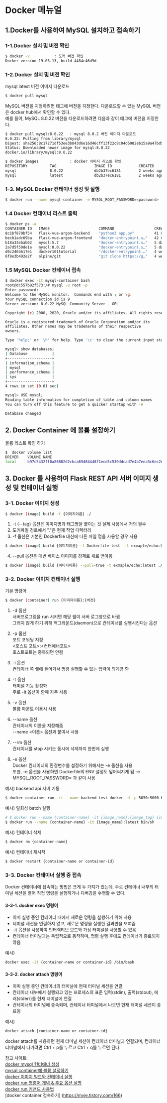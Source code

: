 # Docker 메뉴얼

## 1.Docker를 사용하여 MySQL 설치하고 접속하기

### 1-1.Docker 설치 및 버전 확인
```sh
$ docker -v           : 도커 버전 확인
Docker version 19.03.13, build 4484c46d9d
```

### 1-2.Docker 설치 및 버전 확인
mysql latest 버전 이미지 다운로드 
```sh
$ docker pull mysql  
```


MySQL 버전을 지정하려면 태그에 버전을 지정한다. 다운로드할 수 있는 MySQL 버전은 docker hub에서 확인할 수 있다.   
예를 들어, MySQL 8.0.22 버전을 다운로드하려면 다음과 같이 태그에 버전을 지정한다.
``` sh
$ docker pull mysql:8.0.22   : mysql 8.0.2 버전 이미지 다운로드 
8.0.22: Pulling from library/mysql
Digest: sha256:8c17271df53ee3b843d6e16d46cff13f22c9c04d6982eb15a9a47bd5c9ac7e2d
Status: Downloaded newer image for mysql:8.0.22
docker.io/library/mysql:8.0.22
```

``` sh
$ docker images              : docker 이미지 리스트 확인
REPOSITORY          TAG                 IMAGE ID            CREATED             SIZE
mysql               8.0.22              db2b37ec6181        2 weeks ago         545MB
mysql               latest              db2b37ec6181        2 weeks ago         545MB
```

### 1-3. MySQL Docker 컨테이너 생성 및 실행
``` sh
$ docker run --name mysql-container -e MYSQL_ROOT_PASSWORD=<password> -d -p 3306:3306 mysql:latest
```

### 1.4 Docker 컨테이너 리스트 출력
``` sh
$ docker ps -a
CONTAINER ID   IMAGE                      COMMAND                  CREATED          STATUS                      PORTS     NAMES
8c1bf870bf54   flask-vue-argon-backend    "python3 app.py"         41 minutes ago   Exited (0) 39 minutes ago             backend-docker
becb1adc69ba   flask-vue-argon-frontend   "docker-entrypoint.s…"   42 minutes ago   Exited (1) 40 minutes ago             frontend-docker
b18a33ebab02   mysql:5.7                  "docker-entrypoint.s…"   5 days ago       Exited (0) 39 minutes ago             my-back-mysql
2a7d5f50de1e   mysql:8.0.22               "docker-entrypoint.s…"   5 days ago       Exited (0) 5 days ago                 mysql-container-test
d0c246b617e1   docker101tutorial          "/docker-entrypoint.…"   4 weeks ago      Exited (0) 4 weeks ago                docker-tutorial
6f8e3b492e2f   alpine/git                 "git clone https://g…"   4 weeks ago      Exited (0) 4 weeks ago                repo
```

### 1.5 MySQL Docker 컨테이너 접속
``` sh
$ docker exec -it mysql-container bash
root@dc557b92f573:/# mysql -u root -p
Enter password:
Welcome to the MySQL monitor.  Commands end with ; or \g.
Your MySQL connection id is 9
Server version: 8.0.22 MySQL Community Server - GPL

Copyright (c) 2000, 2020, Oracle and/or its affiliates. All rights reserved.

Oracle is a registered trademark of Oracle Corporation and/or its
affiliates. Other names may be trademarks of their respective
owners.

Type 'help;' or '\h' for help. Type '\c' to clear the current input statement.

mysql> show databases;
| Database           |
+--------------------+
| information_schema |
| mysql              |
| performance_schema |
| sys                |
+--------------------+
4 rows in set (0.01 sec)

mysql> USE mysql;
Reading table information for completion of table and column names
You can turn off this feature to get a quicker startup with -A

Database changed
```

## 2. Docker Container 에 볼륨 설정하기

볼륨 리스트 확인 하기
```sh
$  docker volume list
DRIVER    VOLUME NAME
local     b97c5432ff0a86802d2cbca69484448f1ecd5c530ddcad7e4b7eea3c6ec2e8c5
```

## 3. Docker 를 사용하여 Flask REST API 서버 이미지 생성 및 컨테이너 실행

### 3-1. Docker 이미지 생성
``` sh
$ docker (image) build -t {이미지이름} ./
```
1. -t (--tag) 옵션은 이미지명과 태그명을 붙이는 것 실제 사용에서 거의 필수
2. 도커파일 경로에서 "."은 현재 작업 디렉터리
3. -f 옵션은 기본인 Dockerfile 대신에 다른 파일 명을 사용할 경우 사용
``` sh
$ docker (image) build {이미지이름} -f Dockerfile-test  -t exmaple/echo:latest ./
```
4. --pull 옵션은 매번 베이스 이미지를 강제로 새로 받아옴
``` sh
$ docker (image) build {이미지이름} --pull=true -t exmaple/echo:latest ./
```

### 3-2. Docker 이미지 컨테이너 실행
기본 명령어
``` sh
$ docker (container) run {이미지이름}:{버전}
```

1. -d 옵션  
서버프로그램을 run 시키면 해당 쉘이 서버 로그창으로 바뀜  
그러지 않게 하기 위해 백그라운드(daemon)으로 컨테이너를 실행시킨다는 옵션
     
2. -p 옵션  
포트 포워딩 지정  
<호스트 포트>:<컨터에너포트>  
호스트포트는 중복되면 안됨
    
3. -i 옵션  
컨테이너 쪽 쉘에 들어가서 명령 실행할 수 있는 입력이 되게끔 함  
     
4. -t 옵션  
터미널 기능 활성화  
주로 -it 옵션이 함께 자주 사용  
     
5. -v 옵션  
볼륨 마운트 이용시 사용  
    
6. --name 옵션  
컨테이너의 이름을 지정해줌  
--name <이름> 옵션과 붙여서 사용  
    
7. --rm 옵션  
컨테이너를  stop 시키는 동시에 삭제까지 한번에 실행

8. -e 옵션   
Docker 컨테이너의 환경변수를 설정하기 위해서는 -e 옵션을 사용  
또한, -e 옵션을 사용하면 Dockerfile의 ENV 설정도 덮어써지게 됨
-e MYSQL_ROOT_PASSWORD=<password> 과 같이 사용  
     
예시) backend api 서버 기동
``` sh
$ docker container run -it --name backend-test-docker -d -p 5050:5000 backend-test:latest
```

예시) 일회성 batch 실행
``` sh
# $ docker run --name {container-name} -it {image_name}:{image_tag} {command}
$ docker run --name {container-name} -it {image_name}:latest bin/sh
```
    
예시) 컨테이너 삭제
``` sh
$ docker rm {container-name}
```

예시) 컨테이너 재시작
``` sh
$ docker restart {container-name or container-id}
```

### 3-3. Docker 컨테이너 실행 중 접속
Docker 컨테이너에 접속하는 방법은 크게 두 가지가 있는데, 주로 컨테이너 내부의 터미널 세션을 열어 직접 명령을 실행하거나 디버깅을 수행할 수 있다.

#### 3-3-1. docker exec 명령어 

* 이미 실행 중인 컨테이너 내에서 새로운 명령을 실행하기 위해 사용
* 터미널 세션을 연결하지 않고, 새로운 명령을 실행한 결과만을 보여줌
* -it 옵션을 사용하여 인터랙티브 모드와 가상 터미널을 사용할 수 있음
* 컨테이너 터미널과는 독립적으로 동작하며, 명령 실행 후에도 컨테이너가 종료되지 않음

예시)
```sh
docker exec -it {container-name or container-id} /bin/bash
```

#### 3-3-2. docker attach 명령어

* 이미 실행 중인 컨테이너의 터미널에 현재 터미널 세션을 연결
* 컨테이너 내부에서 실행되고 있는 프로세스의 표준 입력(stdin), 출력(stdout), 에러(stderr)를 현재 터미널에 연결
* 컨테이너의 터미널에 종속되며, 컨테이너 터미널에서 나오면 현재 터미널 세션이 종료됨

예시)
```sh
docker attach {container-name or container-id}
```

docker attach를 사용하면 현재 터미널 세션이 컨테이너 터미널과 연결되며, 컨테이너 터미널에서 나가려면 Ctrl + p를 누르고 Ctrl + q를 누르면 된다.


참고 사이트:   
[docker mysql 컨터에너 생성](https://poiemaweb.com/docker-mysql)  
[mysql container에 볼륨 설정하기](https://velog.io/@june20516/mysql-dockerize2-mysql-container%EC%97%90-%EB%B3%BC%EB%A5%A8-%EC%84%A4%EC%A0%95%ED%95%98%EA%B8%B0)  
[docker 이미지 빌드와 컨테이너 실행](https://conanglog.tistory.com/69)  
[docker run 명령어 개념 & 주요 옵션 설명](https://bio-info.tistory.com/136)  
[docker run 커맨드 사용법](https://www.daleseo.com/docker-run/)  
[docker container 접속하기] (https://mvje.tistory.com/166)

